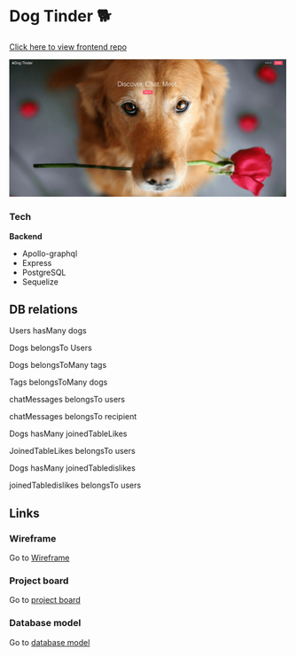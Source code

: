 # Dog Tinder 🐕

[Click here to view frontend repo](https://github.com/weilonglin/portfolio-project-frontend)

<img width="500px" src="https://github.com/weilonglin/portfolio-project-frontend/blob/development/homepage.png"/>

### Tech

**Backend**

- Apollo-graphql
- Express
- PostgreSQL
- Sequelize

## DB relations

Users hasMany dogs

Dogs belongsTo Users

Dogs belongsToMany tags

Tags belongsToMany dogs

chatMessages belongsTo users

chatMessages belongsTo recipient

Dogs hasMany joinedTableLikes

JoinedTableLikes belongsTo users

Dogs hasMany joinedTabledislikes

joinedTabledislikes belongsTo users

## Links

### Wireframe

Go to [Wireframe](https://wireframepro.mockflow.com/view/M63e650c9df5cc289f34b4b6c30ed1df61598867540247#/page/0766497b5bf94ed2827e6cd60fa0ea31)

### Project board

Go to [project board](https://github.com/weilonglin/portfolio-project-frontend/projects/1)

### Database model

Go to [database model](https://dbdiagram.io/d/5f4e166088d052352cb589ce)
